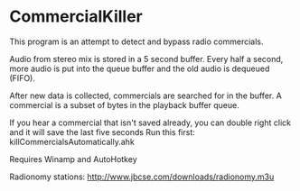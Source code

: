 # CommercialKiller
This program is an attempt to detect and bypass radio commercials.

Audio from stereo mix is stored in a 5 second buffer.
Every half a second, more audio is put into the queue buffer and the old audio is dequeued (FIFO).  

After new data is collected, commercials are searched for in the buffer.  A commercial is a subset of bytes in the playback buffer queue.

If you hear a commercial that isn't saved already, you can double right click and it will save the last five seconds
Run this first: killCommercialsAutomatically.ahk

Requires Winamp and AutoHotkey

Radionomy stations: http://www.jbcse.com/downloads/radionomy.m3u
